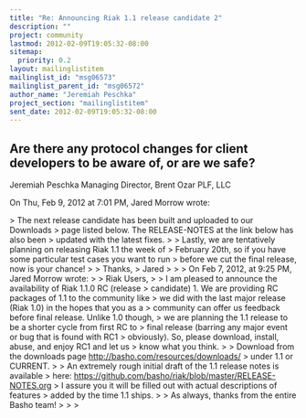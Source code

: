```yaml
---
title: "Re: Announcing Riak 1.1 release candidate 2"
description: ""
project: community
lastmod: 2012-02-09T19:05:32-08:00
sitemap:
  priority: 0.2
layout: mailinglistitem
mailinglist_id: "msg06573"
mailinglist_parent_id: "msg06572"
author_name: "Jeremiah Peschka"
project_section: "mailinglistitem"
sent_date: 2012-02-09T19:05:32-08:00
---
```



Are there any protocol changes for client developers to be aware of, or are
we safe?
---
Jeremiah Peschka
Managing Director, Brent Ozar PLF, LLC


On Thu, Feb 9, 2012 at 7:01 PM, Jared Morrow  wrote:

&gt; The next release candidate has been built and uploaded to our Downloads
&gt; page listed below. The RELEASE-NOTES at the link below has also been
&gt; updated with the latest fixes.
&gt;
&gt; Lastly, we are tentatively planning on releasing Riak 1.1 the week of
&gt; February 20th, so if you have some particular test cases you want to run
&gt; before we cut the final release, now is your chance!
&gt;
&gt; Thanks,
&gt; Jared
&gt;
&gt;
&gt; On Feb 7, 2012, at 9:25 PM, Jared Morrow wrote:
&gt;
&gt; Riak Users,
&gt;
&gt; I am pleased to announce the availability of Riak 1.1.0 RC (release
&gt; candidate) 1. We are providing RC packages of 1.1 to the community like
&gt; we did with the last major release (Riak 1.0) in the hopes that you as a
&gt; community can offer us feedback before final release. Unlike 1.0 though,
&gt; we are planning the 1.1 release to be a shorter cycle from first RC to
&gt; final release (barring any major event or bug that is found with RC1
&gt; obviously). So, please download, install, abuse, and enjoy RC1 and let us
&gt; know what you think.
&gt;
&gt; Download from the downloads page http://basho.com/resources/downloads/
&gt; under 1.1 or CURRENT.
&gt;
&gt; An extremely rough initial draft of the 1.1 release notes is available
&gt; here: https://github.com/basho/riak/blob/master/RELEASE-NOTES.org
&gt; I assure you it will be filled out with actual descriptions of features
&gt; added by the time 1.1 ships.
&gt;
&gt; As always, thanks from the entire Basho team!
&gt;
&gt;
&gt;

